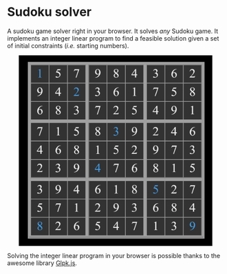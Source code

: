 # Sudoku solver
A sudoku game solver right in your browser. It solves _any_ Sudoku game. It implements an integer linear program to find a feasible solution given a set of initial constraints (_i.e._ starting numbers).

<img style="margin:0px auto;display:block" src="sketch.png" alt="Responsive image" width=450> 

Solving the integer linear program in your browser is possible thanks to the awesome library <a href="http://hgourvest.github.io/glpk.js">Glpk.js</a>.
